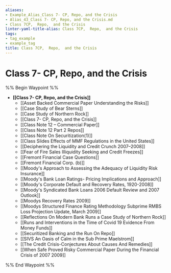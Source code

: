 ```yaml
---
aliases:
- Example_Alias_Class 7- CP, Repo, and the Crisis
- Alias_43_Class 7- CP, Repo, and the Crisis.md
- Class 7CP,  Repo,  and the Crisis
linter-yaml-title-alias: Class 7CP,  Repo,  and the Crisis
tags:
- tag_example
- example_tag
title: Class 7CP,  Repo,  and the Crisis
---
```





# Class 7- CP, Repo, and the Crisis

%% Begin Waypoint %%
- **[[Class 7- CP, Repo, and the Crisis]]**
	- [[Asset Backed Commercial Paper Understanding the Risks]]
	- [[Case Study of Bear Sterns]]
	- [[Case Study of Northern Rock]]
	- [[Class 7- CP, Repo, and the Crisis]]
	- [[Class Note 12 – Commercial Paper]]
	- [[Class Note 12 Part 2 Repos]]
	- [[Class Note On Securitization(1)]]
	- [[Class Slides Effects of MMF Regulations in the United States]]
	- [[Deciphering the Liquidity and Credit Crunch 2007–2008]]
	- [[Fear of Fire Sales Illiquidity Seeking and Credit Freezes]]
	- [[Fremont Financial Case Questions]]
	- [[Fremont Financial Corp. (b)]]
	- [[Moody's Approach to Assessing the Adequacy of Liquidity Risk Insurance]]
	- [[Moody's Bank Loan Ratings- Pricing Implications and Approach]]
	- [[Moody's Corporate Default and Recovery Rates,  1920-2008]]
	- [[Moody's Syndicated Bank Loans 2006 Default Review and 2007 Outlook]]
	- [[Moodys Recovery Rates 2009]]
	- [[Moodys Structured Finance Rating Methodology Subprime RMBS Loss Projection Update,  March 2009]]
	- [[Reflections On Modern Bank Runs a Case Study of Northern Rock]]
	- [[Runs and Interventions in the Time of Covid 19 Evidence From Money Funds]]
	- [[Securitized Banking and the Run On Repo]]
	- [[SIVS An Oasis of Calm in the Sub Prime Maelstrom]]
	- [[The Credit Crisis-Conjectures About Causes And Remedies]]
	- [[When Safe Proved Risky Commercial Paper During the Financial Crisis of 2007 2009]]

%% End Waypoint %%
